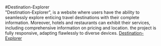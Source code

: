 #Destination-Explorer <br/>
"Destination-Explorer", is a website where users have the ability to seamlessly explore enticing travel destinations with their complete information. Moreover, hotels and restaurants can exhibit their services, including comprehensive information on pricing and location. the project is fully responsive, adapting flawlessly to diverse devices.
<a href="https://wanderlust-jefw.onrender.com">Destination-Explorer</a>

